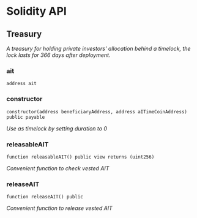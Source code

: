 # Solidity API

## Treasury

_A treasury for holding private investors' allocation behind a timelock,
the lock lasts for 366 days after deployment._

### ait

```solidity
address ait
```

### constructor

```solidity
constructor(address beneficiaryAddress, address aITimeCoinAddress) public payable
```

_Use as timelock by setting duration to 0_

### releasableAIT

```solidity
function releasableAIT() public view returns (uint256)
```

_Convenient function to check vested AIT_

### releaseAIT

```solidity
function releaseAIT() public
```

_Convenient function to release vested AIT_

